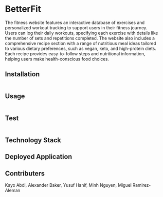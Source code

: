 # BetterFit

The fitness website features an interactive database of exercises and personalized workout tracking to support users in their fitness journey. Users can log their daily workouts, specifying each exercise with details like the number of sets and repetitions completed. 
The website also includes a comprehensive recipe section with a range of nutritious meal ideas tailored to various dietary preferences, such as vegan, keto, and high-protein diets. Each recipe provides easy-to-follow steps and nutritional information, helping users make health-conscious food choices.

## Installation

```bash

```

## Usage

```bash

```

## Test

```bash

```
## Technology Stack 

## Deployed Application

## Contributers
Kayo Abdi, Alexander Baker, Yusuf Hanif, Minh Nguyen, Miguel Ramirez-Aleman
